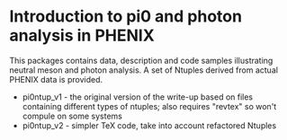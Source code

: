 # Introduction to pi0 and photon analysis in PHENIX

This packages contains data, description and code samples illustrating neutral meson and photon analysis. A set of Ntuples derived from actual PHENIX data is provided.

* pi0ntup_v1 - the original version of the write-up based on files containing different types of ntuples; also requires "revtex" so won't compule on some systems
* pi0ntup_v2 - simpler TeX code, take into account refactored Ntuples


